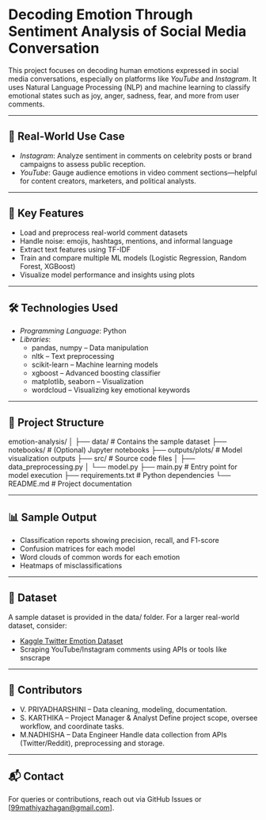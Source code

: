 # Decoding Emotion Through Sentiment Analysis of Social Media Conversation

This project focuses on decoding human emotions expressed in social media conversations, especially on platforms like *YouTube* and *Instagram*. It uses Natural Language Processing (NLP) and machine learning to classify emotional states such as joy, anger, sadness, fear, and more from user comments.

---

## 📌 Real-World Use Case

- *Instagram*: Analyze sentiment in comments on celebrity posts or brand campaigns to assess public reception.
- *YouTube*: Gauge audience emotions in video comment sections—helpful for content creators, marketers, and political analysts.

---

## 🧠 Key Features

- Load and preprocess real-world comment datasets
- Handle noise: emojis, hashtags, mentions, and informal language
- Extract text features using TF-IDF
- Train and compare multiple ML models (Logistic Regression, Random Forest, XGBoost)
- Visualize model performance and insights using plots

---

## 🛠 Technologies Used

- *Programming Language*: Python
- *Libraries*:
  - pandas, numpy – Data manipulation
  - nltk – Text preprocessing
  - scikit-learn – Machine learning models
  - xgboost – Advanced boosting classifier
  - matplotlib, seaborn – Visualization
  - wordcloud – Visualizing key emotional keywords

---

## 📂 Project Structure


emotion-analysis/
│
├── data/                  # Contains the sample dataset
├── notebooks/             # (Optional) Jupyter notebooks
├── outputs/plots/         # Model visualization outputs
├── src/                   # Source code files
│   ├── data_preprocessing.py
│   └── model.py
├── main.py                # Entry point for model execution
├── requirements.txt       # Python dependencies
└── README.md              # Project documentation


---

## 📊 Sample Output

- Classification reports showing precision, recall, and F1-score
- Confusion matrices for each model
- Word clouds of common words for each emotion
- Heatmaps of misclassifications

---

## 📁 Dataset

A sample dataset is provided in the data/ folder. For a larger real-world dataset, consider:
- [Kaggle Twitter Emotion Dataset](https://www.kaggle.com/datasets)
- Scraping YouTube/Instagram comments using APIs or tools like snscrape

---

## 🙌 Contributors

- V. PRIYADHARSHINI – Data cleaning, modeling, documentation.
- S. KARTHIKA  – Project Manager & Analyst	Define project scope, oversee workflow, and coordinate tasks.
- M.NADHISHA   – Data Engineer	Handle data collection from APIs (Twitter/Reddit), preprocessing and storage.


---

## 📬 Contact

For queries or contributions, reach out via GitHub Issues or [99mathiyazhagan@gmail.com].

